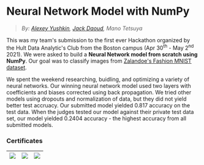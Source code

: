 # Neural Network Model with NumPy

> *By: [Alexey Yushkin](https://github.com/alexyushkin), [Jack Daoud](https://github.com/JackDaoud), Mano Tetsuya*

This was my team's submission to the first ever Hackathon organized by the Hult Data Analytic's Club from the Boston campus (Apr 30<sup>th</sup> - May 2<sup>nd</sup> 2021). We were asked to build a **Neural Network model from scratch using NumPy**. Our goal was to classify images from [Zalandoe's Fashion MNIST dataset](https://github.com/zalandoresearch/fashion-mnist).

We spent the weekend researching, buidling, and optimizing a variety of neural networks. Our winning neural network model used two layers with coefficients and biases corrected using back propagation. We tried other models using dropouts and normalization of data, but they did not yield better test accruacy. Our submitted model yielded 0.817 accuracy on the test data. When the judges tested our model against their private test data set, our model yielded 0.2404 accuracy - the highest accuracy from all submitted models.

### Certificates
|![](https://github.com/JackDaoud/MSc_Business_Analytics_Portfolio/blob/main/Neural%20Network%20with%20NumPy/Certificates/Alexey.png)|![](https://github.com/JackDaoud/MSc_Business_Analytics_Portfolio/blob/main/Neural%20Network%20with%20NumPy/Certificates/Jack.png)|![](https://github.com/JackDaoud/MSc_Business_Analytics_Portfolio/blob/main/Neural%20Network%20with%20NumPy/Certificates/Tetsuya.png)|
|:-:|:-:|:-:|
